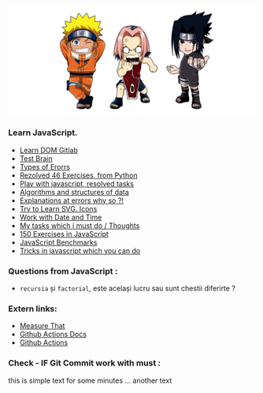 ![JavaScript](img/original.png)

### Learn JavaScript.
* [Learn DOM Gitlab](https://gitlab.com/Schedule93/tutorial-online/-/blob/master/md/lessons/js/DOM.md)
* [Test Brain](md/TEST_BRAIN.md)
* [Types of Erorrs](md/TYPES_OF_ERRORS.md)
* [Rezolved 46 Exercises, from Python](md/46_EXERCISES.md) 
* [Play with javascript, resolved tasks](md/PLAY.md)
* [Algorithms and structures of data](md/ALGORITHMS.md)
* [Explanations at errors why so ?!](md/DISCUSSIONS.md)
* [Try to Learn SVG. Icons](md/LEARN_SVG.md)
* [Work with Date and Time](md/DATE_AND_TIME.md)
* [My tasks which i must do / Thoughts](https://github.com/NicolaiCushnir/learn-javascript/blob/master/md/TASKS.md)
* [150 Exercises in JavaScript](#)
* [JavaScript Benchmarks](md/BENCHMARKS.md)
* [Tricks in javascript which you can do](md/TRICKS.md)

### Questions from JavaScript :
* `recursia` și `factorial`, este același lucru sau sunt chestii diferirte ?

### Extern links:
* [Measure That](https://www.measurethat.net/)
* [Github Actions Docs](https://docs.github.com/en/actions) 
* [Github Actions](https://github.com/features/actions)

### Check - IF Git Commit work with must :
this is simple text for some minutes ...
another text
